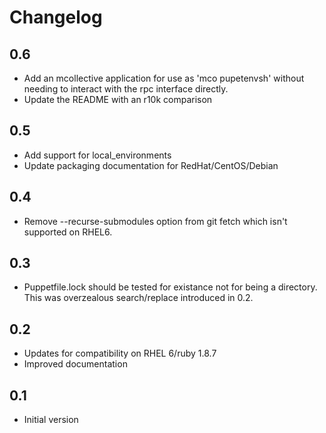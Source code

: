 Changelog
=========

0.6
---

 - Add an mcollective application for use as 'mco pupetenvsh' without needing
   to interact with the rpc interface directly.
 - Update the README with an r10k comparison

0.5
---

 - Add support for local_environments
 - Update packaging documentation for RedHat/CentOS/Debian

0.4
---

 - Remove --recurse-submodules option from git fetch which isn't supported
   on RHEL6.

0.3
---

 - Puppetfile.lock should be tested for existance not for being a directory.
   This was overzealous search/replace introduced in 0.2.

0.2
---

 - Updates for compatibility on RHEL 6/ruby 1.8.7
 - Improved documentation

0.1
---

 - Initial version
